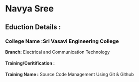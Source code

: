 # Navya Sree 

## Eduction Details :
### College Name :Sri Vasavi Engineering College
**Branch:** Electrical and Communication Technology
#### Training/Ceritification :
**Training Name :** Source Code Management Using Git & Github 
